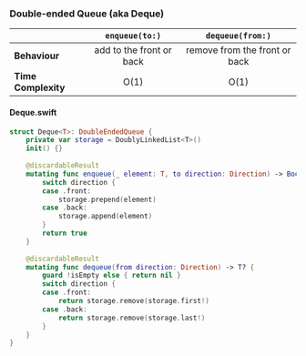 ### Double-ended Queue (aka Deque)
|                     |  `enqueue(to:)`          |  `dequeue(from:)`             |
| ------------------- | :----------------------: | :---------------------------: |
| **Behaviour**       | add to the front or back | remove from the front or back |
| **Time Complexity** | O(1)                     | O(1)                          |


#### Deque.swift
```swift
struct Deque<T>: DoubleEndedQueue {
    private var storage = DoublyLinkedList<T>()
    init() {}
    
    @discardableResult
    mutating func enqueue(_ element: T, to direction: Direction) -> Bool {
        switch direction {
        case .front:
            storage.prepend(element)
        case .back:
            storage.append(element)
        }
        return true
    }
    
    @discardableResult
    mutating func dequeue(from direction: Direction) -> T? {
        guard !isEmpty else { return nil }
        switch direction {
        case .front:
            return storage.remove(storage.first!)
        case .back:
            return storage.remove(storage.last!)
        }
    }
}
```